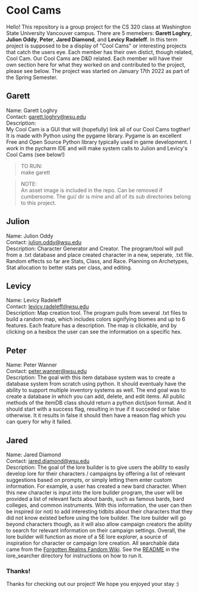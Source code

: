 # Cool Cams
Hello! This repository is a group project for the CS 320 class at Washington State University Vancouver campus. There are 5 memebers: 
**Garett Loghry**, **Julion Oddy**, **Peter**, **Jared Diamond**, and **Levicy Radeleff**. In this term project is supposed to be a display of "Cool Cams" or interesting projects that catch the users eye. Each member has their own distict, though related, Cool Cam. Our Cool Cams are D&D related. Each member will have their own section here for what they worked on and contributed to the project, please see below. The project was started on January 17th 2022 as part of the Spring Semester.

## Garett
Name: Garett Loghry  
Contact: garett.loghry@wsu.edu  
Description:  
My Cool Cam is a GUI that will (hopefully) link all of our Cool Cams togther! It is made with Python using the pygame library. Pygame is an excellent Free and Open Source Python library typically used in game development. I work in the pycharm IDE and will make system calls to Julion and Levicy's Cool Cams (see below!)  

> TO RUN:  
make garett  
> 

> NOTE:  
An asset image is included in the repo. Can be removed if cumbersome. The gui/ dir is mine and all of its
> sub directories belong to this project.
> 

## Julion
Name: Julion Oddy  
Contact: julion.oddy@wsu.edu  
Description: Character Generator and Creator. The program/tool will pull from a .txt database and place created character in a new, seperate, .txt file. Random effects so far are Stats, Class, and Race. Planning on Archetypes, Stat allocation to better stats per class, and editing.

## Levicy
Name: Levicy Radeleff  
Contact: levicy.radeleff@wsu.edu  
Description: Map creation tool. The program pulls from several .txt files to build a random map, which includes colors signifying biomes and up to 6 features. Each feature has  a description. The map is clickable, and by clicking on a hexbox the user can see the information on a specific hex.   

## Peter
Name: Peter Wanner  
Contact: peter.wanner@wsu.edu  
Description: The goal with this item database system was to create a database system from scratch using python. It should eventualy have the ability to support multiple inventory systems as well. The end goal was to create a database in which you can add, delete, and edit items. All public methods of the itemDB class should return a python dict/json format. And it should start with a success flag, resulting in true if it succeded or false otherwise. It it results in false it should then have a reason flag which you can query for why it failed.

## Jared
Name: Jared Diamond  
Contact: jared.diamond@wsu.edu  
Description: The goal of the lore builder is to give users the ability to easily develop lore for their characters / campaigns by offering a list of relevant suggestions based on prompts, or simply letting them enter custom information. For example, a user has created a new bard character. When this new character is input into the lore builder program, the user will be provided a list of relevant facts about bards, such as famous bards, bard colleges, and common instruments. With this information, the user can then be inspired (or not) to add interesting tidbits about their characters that they did not know existed before using the lore builder. The lore builder will go beyond characters though, as it will also allow campaign creators the ability to search for relevant information on their campaign settings. Overall, the lore builder will function as more of a 5E lore explorer, a source of inspiration for character or campaign lore creation. All searchable data came from the [Forgotten Realms Fandom Wiki](https://forgottenrealms.fandom.com/wiki/Main_Page).
See the [README](https://github.com/gloghry/cs320/tree/master/lore_searcher) in the lore_searcher directory for instructions on how to run it.  

### Thanks!
Thanks for checking out our project! We hope you enjoyed your stay :)
